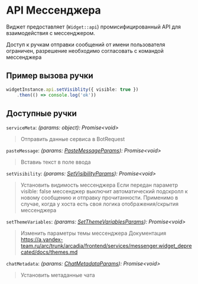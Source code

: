 # API Мессенджера

Виджет предоставляет (`Widget::api`) промисифицированный API для взаимодействия с мессенджером.

Доступ к ручкам отправки сообщений от имени пользователя ограничен, разрешение необходимо
согласовать с командой мессенджера

## Пример вызова ручки

```ts
widgetInstance.api.setVisiblity({ visible: true })
    .then(() => console.log('ok'))
```

## Доступные ручки

`serviceMeta`: *(params: object): Promise\<void>*

>Отправить данные сервиса в BotRequest

`pasteMessage`: *(params: [PasteMessageParams](./interfaces.md#pastemessageparams)): Promise\<void>*

>Вставиь текст в поле ввода

`setVisibility`: *(params: [SetVisibilityParams](./interfaces.md#setvisibilityparams)): Promise\<void>*

>Установить видимость мессенджера
Если передан параметр visible: false мессенджер выключит автоматический подскролл
к новому сообщению и отправку прочитанности.
Применимо в случае, когда у хоста есть своя логика отображения/скрытия мессенджера

`setThemeVariables`: *(params: [SetThemeVariablesParams](./interfaces.md#setthemevariablesparams)): Promise\<void>*

>Изменить параметры темы мессенджера
Документация https://a.yandex-team.ru/arc/trunk/arcadia/frontend/services/messenger.widget_deprecated/docs/themes.md

`chatMetadata`: *(params: [ChatMetadataParams](./interfaces.md#chatmetadataparams)): Promise\<void>*

>Установить метаданные чата